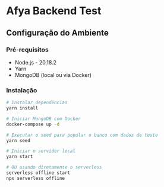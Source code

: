 # Afya Backend Test

## Configuração do Ambiente

### Pré-requisitos
- Node.js - 20.18.2
- Yarn
- MongoDB (local ou via Docker)

### Instalação
```bash
# Instalar dependências
yarn install

# Iniciar MongoDB com Docker
docker-compose up -d

# Executar o seed para popular o banco com dados de teste
yarn seed

# Iniciar o servidor local
yarn start

# OU usando diretamente o serverless
serverless offline start
npx serverless offline
